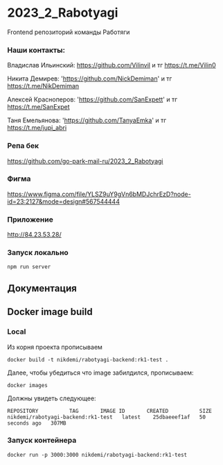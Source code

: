 # 2023_2_Rabotyagi
Frontend репозиторий команды Работяги

### Наши контакты:

Владислав Ильинский: https://github.com/Vilinvil и тг https://t.me/Vilin0

Никита Демирев: 'https://github.com/NickDemiman' и тг https://t.me/NikDemiman

Алексей Красноперов: 'https://github.com/SanExpett' и тг https://t.me/SanExpet

Таня Емельянова: 'https://github.com/TanyaEmka' и тг https://t.me/jupi_abri

### Репа бек
https://github.com/go-park-mail-ru/2023_2_Rabotyagi

### Фигма
https://www.figma.com/file/YLSZ9uY9gVn6bMDJchrEzD?node-id=23:2127&mode=design#567544444

### Приложение
http://84.23.53.28/

### Запуск локально

`npm run server`

## Документация


## Docker image build

### Local

Из корня проекта прописываем
```shell
docker build -t nikdemi/rabotyagi-backend:rk1-test .
```

Далее, чтобы убедиться что image забилдился, прописываем:
```shell
docker images
```

Должны увидеть следующее:
```shell
REPOSITORY          TAG       IMAGE ID       CREATED          SIZE
nikdemi/rabotyagi-backend:rk1-test   latest    25dbaeeef1af   50 seconds ago   307MB
```

### Запуск контейнера

`docker run -p 3000:3000 nikdemi/rabotyagi-backend:rk1-test`

